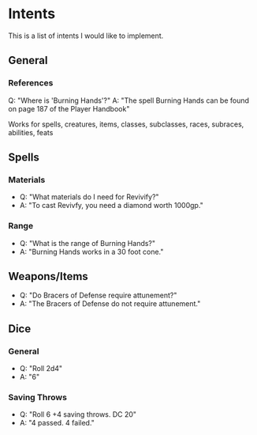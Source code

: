 # Intents

This is a list of intents I would like to implement.

## General

### References
Q: "Where is 'Burning Hands'?"
A: "The spell Burning Hands can be found on page 187 of the Player Handbook"

Works for spells, creatures, items, classes, subclasses, races, subraces, abilities, feats

## Spells

### Materials
* Q: "What materials do I need for Revivify?"
* A: "To cast Revivfy, you need a diamond worth 1000gp."

### Range
* Q: "What is the range of Burning Hands?"
* A: "Burning Hands works in a 30 foot cone."

## Weapons/Items
* Q: "Do Bracers of Defense require attunement?"
* A: "The Bracers of Defense do not require attunement."

## Dice

### General
* Q: "Roll 2d4"
* A: "6"

### Saving Throws
* Q: "Roll 6 +4 saving throws. DC 20"
* A: "4 passed. 4 failed."